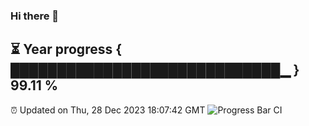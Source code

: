 ### Hi there 👋
⏳ Year progress { █████████████████████████████▁ } 99.11 %
---
⏰ Updated on Thu, 28 Dec 2023 18:07:42 GMT
![Progress Bar CI](https://github.com/Moyi321/Moyi321/workflows/Progress%20Bar%20CI/badge.svg)
